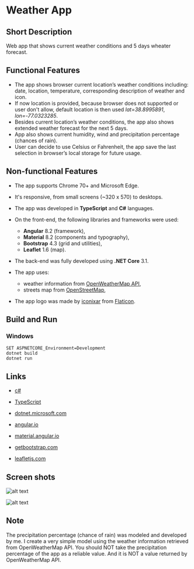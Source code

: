 # Weather App

## Short Description

Web app that shows current weather conditions and 5 days wheater forecast.

## Functional Features

* The app shows browser current location’s weather conditions including: date, location, temperature, corresponding description of weather and icon.
* If now location is provided, because browser does not supported or user don't allow, default location is then used _lat=38.8995891_, _lon=-77.0323285_.
* Besides current location’s weather conditions, the app also shows extended weather forecast for the next 5 days.
* App also shows current humidity, wind and precipitation percentage (chances of rain).
* User can decide to use Celsius or Fahrenheit, the app save the last selection in browser’s local storage for future usage.

## Non-functional Features

* The app supports Chrome 70+ and Microsoft Edge.
* It's responsive, from small screens (~320 x 570) to desktops.
* The app was developed in **TypeScript** and **C#** languages.
* On the front-end, the following libraries and frameworks were used:
  * **Angular** 8.2 (framework),
  * **Material** 8.2 (components and typography),
  * **Bootstrap** 4.3 (grid and utilities),
  * **Leaflet** 1.6 (map).
* The back-end was fully developed using **.NET Core** 3.1.

* The app uses:
  * weather information from [OpenWeatherMap API](https://openweathermap.org/api),
  * streets map from [OpenStreetMap](https://www.openstreetmap.org),
* The app logo was made by [iconixar](https://www.flaticon.com/authors/iconixar) from [Flaticon](https://www.flaticon.com/).

## Build and Run

### Windows

```shell
SET ASPNETCORE_Environment=Development
dotnet build
dotnet run
```

## Links

* [c#](https://docs.microsoft.com/en-us/dotnet/csharp/index)
* [TypeScript](https://www.typescriptlang.org)

* [dotnet.microsoft.com](https://dotnet.microsoft.com)
* [angular.io](https://angular.io)
* [material.angular.io](https://material.angular.io)
* [getbootstrap.com](https://getbootstrap.com)
* [leafletjs.com](https://leafletjs.com)

## Screen shots

![alt text](https://github.com/cabeuson/web-app/Screenshots/web-app-screenshot-1368x768.png "Web App 1368x768")

![alt text](https://github.com/cabeuson/web-app/Screenshots/web-app-screenshot-320x570.png "Web App 1368x768")

## Note

The precipitation percentage (chance of rain) was modeled and developed by me. I create a very simple model using the weather information retrieved from OpenWeatherMap API. You should NOT take the precipitation percentage of the app as a reliable value. And it is NOT a value returned by OpenWeatherMap API.
